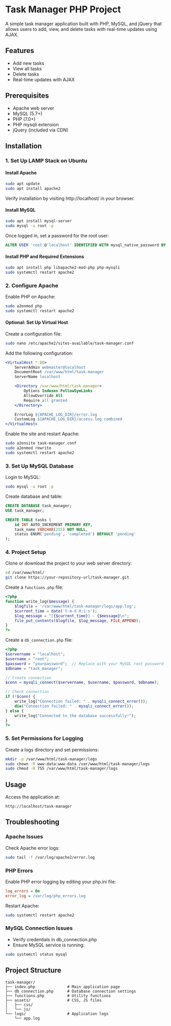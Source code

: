 # Task Manager PHP Project

A simple task manager application built with PHP, MySQL, and jQuery that allows users to add, view, and delete tasks with real-time updates using AJAX.

## Features

- Add new tasks
- View all tasks
- Delete tasks
- Real-time updates with AJAX

## Prerequisites

- Apache web server
- MySQL (5.7+)
- PHP (7.0+)
- PHP mysqli extension
- jQuery (included via CDN)

## Installation

### 1. Set Up LAMP Stack on Ubuntu

#### Install Apache
```bash
sudo apt update
sudo apt install apache2
```
Verify installation by visiting http://localhost/ in your browser.

#### Install MySQL
```bash
sudo apt install mysql-server
sudo mysql -u root -p
```

Once logged in, set a password for the root user:
```sql
ALTER USER 'root'@'localhost' IDENTIFIED WITH mysql_native_password BY 'yourpassword';
```

#### Install PHP and Required Extensions
```bash
sudo apt install php libapache2-mod-php php-mysqli
sudo systemctl restart apache2
```

### 2. Configure Apache

Enable PHP on Apache:
```bash
sudo a2enmod php
sudo systemctl restart apache2
```

#### Optional: Set Up Virtual Host
Create a configuration file:
```bash
sudo nano /etc/apache2/sites-available/task-manager.conf
```

Add the following configuration:
```apache
<VirtualHost *:80>
    ServerAdmin webmaster@localhost
    DocumentRoot /var/www/html/task-manager
    ServerName localhost

    <Directory /var/www/html/task-manager>
        Options Indexes FollowSymLinks
        AllowOverride All
        Require all granted
    </Directory>

    ErrorLog ${APACHE_LOG_DIR}/error.log
    CustomLog ${APACHE_LOG_DIR}/access.log combined
</VirtualHost>
```

Enable the site and restart Apache:
```bash
sudo a2ensite task-manager.conf
sudo a2enmod rewrite
sudo systemctl restart apache2
```

### 3. Set Up MySQL Database

Login to MySQL:
```bash
sudo mysql -u root -p
```

Create database and table:
```sql
CREATE DATABASE task_manager;
USE task_manager;

CREATE TABLE tasks (
    id INT AUTO_INCREMENT PRIMARY KEY,
    task_name VARCHAR(255) NOT NULL,
    status ENUM('pending', 'completed') DEFAULT 'pending'
);
```

### 4. Project Setup

Clone or download the project to your web server directory:
```bash
cd /var/www/html/
git clone https://your-repository-url/task-manager.git
```

Create a `functions.php` file:
```php
<?php
function write_log($message) {
    $logfile = '/var/www/html/task-manager/logs/app.log';
    $current_time = date('Y-m-d H:i:s');
    $log_message = "[{$current_time}] - {$message}\n";
    file_put_contents($logfile, $log_message, FILE_APPEND);
}
?>
```

Create a `db_connection.php` file:
```php
<?php
$servername = "localhost";
$username = "root";
$password = "yourpassword";  // Replace with your MySQL root password
$dbname = "task_manager";

// Create connection
$conn = mysqli_connect($servername, $username, $password, $dbname);

// Check connection
if (!$conn) {
    write_log("Connection failed: " . mysqli_connect_error());
    die("Connection failed: " . mysqli_connect_error());
} else {
    write_log("Connected to the database successfully!");
}
?>
```

### 5. Set Permissions for Logging

Create a logs directory and set permissions:
```bash
mkdir -p /var/www/html/task-manager/logs
sudo chown -R www-data:www-data /var/www/html/task-manager/logs
sudo chmod -R 755 /var/www/html/task-manager/logs
```

## Usage

Access the application at:
```
http://localhost/task-manager
```

## Troubleshooting

### Apache Issues
Check Apache error logs:
```bash
sudo tail -f /var/log/apache2/error.log
```

### PHP Errors
Enable PHP error logging by editing your php.ini file:
```ini
log_errors = On
error_log = /var/log/php_errors.log
```

Restart Apache:
```bash
sudo systemctl restart apache2
```

### MySQL Connection Issues
- Verify credentials in db_connection.php
- Ensure MySQL service is running:
```bash
sudo systemctl status mysql
```

## Project Structure
```
task-manager/
├── index.php              # Main application page
├── db_connection.php      # Database connection settings
├── functions.php          # Utility functions
├── assets/                # CSS, JS files
│   ├── css/
│   └── js/
└── logs/                  # Application logs
    └── app.log
```
